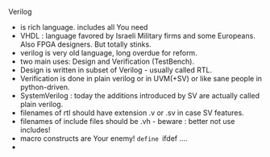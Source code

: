 

Verilog 

- is rich language. includes all You need
- VHDL : language favored by Israeli Military firms and some Europeans. Also FPGA designers. But totally stinks.
- verilog is very old language, long overdue for reform.
- two main uses: Design and Verification (TestBench). 
- Design is written in subset of Verilog - usually called RTL.
- Verification is done in plain verilog or in UVM(+SV) or like sane people in python-driven.
- SystemVerilog : today the additions introduced by SV are actually called plain verilog.
- filenames of rtl should have extension .v or .sv in case SV features.
- filenames of include files should be .vh    - beware : better not use includes!
- macro constructs are Your enemy!  `define `ifdef ....
- 
